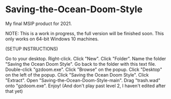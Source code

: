 # Saving-the-Ocean-Doom-Style
My final MSIP product for 2021.

NOTE:
This is a work in progress, the full version will be finished soon.
This only works on 64-bit Windows 10 machines.

(SETUP INSTRUCTIONS)

Go to your desktop.
Right-click.
Click "New".
Click "Folder".
Name the folder "Saving the Ocean Doom Style".
Go back to the folder with this text file.
Double-click "gzdoom.exe".
Click "Browse" on the popup.
Click "Desktop" on the left of the popup.
Click "Saving the Ocean Doom Style".
Click "Extract".
Open "Saving-the-Ocean-Doom-Style-main".
Drag "trash.wad" onto "gzdoom.exe".
Enjoy!
(And don't play past level 2, I haven't edited after that yet)
